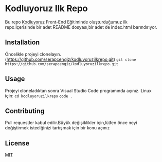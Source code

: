 # Kodluyoruz Ilk Repo
Bu repo [Kodluyoruz](https://kodluyoruz.org) Front-End Eğitiminde oluşturduğumuz ilk repo.İçerisinde bir adet README dosyası,bir adet de index.html barındırıyor.
## Installation
Öncelikle projeyi clonelayın.(https://github.com/serapcengiz/kodluyoruzilkrepo.git)
`git clone https://github.com/serapcengiz/kodluyoruzilkrepo.git`
## Usage
Projeyi cloneladıktan sonra Visual Studio Code programında açınız.
Linux için:
`cd kodluyoruzilkrepo`
`code .`

## Contributing
Pull requestler kabul edilir.Büyük değişiklikler için,lütfen önce neyi değiştirmek istediğinizi tartışmak için bir konu açınız
## License
[MIT](https://m.mit.com)
